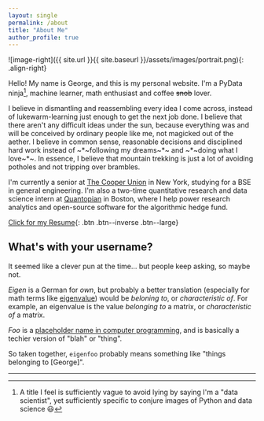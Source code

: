 ```yaml
---
layout: single
permalink: /about
title: "About Me"
author_profile: true
---
```


![image-right]({{ site.url }}{{ site.baseurl }}/assets/images/portrait.png){: .align-right}

Hello! My name is George, and this is my personal website. I'm a PyData
ninja[^1], machine learner, math enthusiast and coffee ~~snob~~ lover.

I believe in dismantling and reassembling every idea I come across, instead of
lukewarm-learning just enough to get the next job done. I believe that there
aren't any difficult ideas under the sun, because everything was and will be
conceived by ordinary people like me, not magicked out of the aether. I believe
in common sense, reasonable decisions and disciplined hard work instead of
~*~following my dreams~*~ and ~*~doing what I love~*~. In essence, I
believe that mountain trekking is just a lot of avoiding potholes and not
tripping over brambles.

I'm currently a senior at [The Cooper Union](http://cooper.edu/welcome) in New
York, studying for a BSE in general engineering. I'm also a two-time
quantitative research and data science intern at
[Quantopian](https://www.quantopian.com/) in Boston, where I help power research
analytics and open-source software for the algorithmic hedge fund.

[Click for my Resume](https://github.com/eigenfoo/eigenfoo.xyz/raw/master/assets/documents/resume.pdf){: .btn .btn--inverse .btn--large}

## What's with your username?

It seemed like a clever pun at the time... but people keep asking, so maybe not.

_Eigen_ is a German for _own_, but probably a better translation (especially for
math terms like
[eigenvalue](https://en.wikipedia.org/wiki/Eigenvalues_and_eigenvectors)) would
be _beloning to_, or _characteristic of_. For example, an eigenvalue is the
value _belonging to_ a matrix, or _characteristic of_ a matrix.

_Foo_ is a [placeholder name in computer
programming](https://en.wikipedia.org/wiki/Foobar), and is basically a techier
version of "blah" or "thing".

So taken together, `eigenfoo` probably means something like "things
belonging to [George]".

---

[^1]: A title I feel is sufficiently vague to avoid lying by saying I'm a "data
  scientist", yet sufficiently specific to conjure images of Python and data
  science :smiley:
